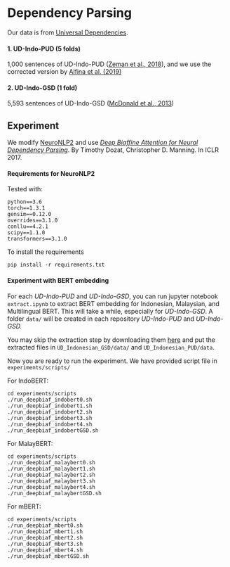 # Dependency Parsing

Our data is from [Universal Dependencies](https://universaldependencies.org/).
#### 1. UD-Indo-PUD (5 folds)
1,000 sentences of UD-Indo-PUD ([Zeman et al., 2018](https://www.aclweb.org/anthology/K17-3001/)), and we use the corrected version by  [Alfina et al. (2019)](https://github.com/ialfina/revised-id-pud)
#### 2. UD-Indo-GSD (1 fold)
5,593 sentences of UD-Indo-GSD ([McDonald et al., 2013](https://www.aclweb.org/anthology/P13-2017/))

## Experiment

We modify [NeuroNLP2](https://github.com/XuezheMax/NeuroNLP2) and use [_Deep Biaffine Attention for Neural Dependency Parsing_](https://arxiv.org/abs/1611.01734). By Timothy Dozat, Christopher D. Manning. In ICLR 2017.

#### Requirements for NeuroNLP2
Tested with:
```
python==3.6
torch==1.3.1
gensim==0.12.0
overrides==3.1.0
conllu==4.2.1
scipy==1.1.0
transformers==3.1.0
```

To install the requirements
```
pip install -r requirements.txt
```
#### Experiment with BERT embedding

For each *UD-Indo-PUD* and *UD-Indo-GSD*, you can run jupyter notebook `extract.ipynb` to extract BERT embedding for Indonesian, Malaysian, and Multilingual BERT.
This will take a while, especially for *UD-Indo-GSD*. A folder `data/` will be created in each repository *UD-Indo-PUD* and *UD-Indo-GSD.*

You may skip the extraction step by downloading them [here](https://drive.google.com/drive/folders/1dG2nxtvxRbzKLsFTSvwlxrZBvK71mtti?usp=sharing) and put the extracted files in `UD_Indonesian_GSD/data/` and `UD_Indonesian_PUD/data`.

Now you are ready to run the experiment. We have provided script file in `experiments/scripts/`

For IndoBERT:
```
cd experiments/scripts
./run_deepbiaf_indobert0.sh
./run_deepbiaf_indobert1.sh
./run_deepbiaf_indobert2.sh
./run_deepbiaf_indobert3.sh
./run_deepbiaf_indobert4.sh
./run_deepbiaf_indobertGSD.sh
```
For MalayBERT:
```
cd experiments/scripts
./run_deepbiaf_malaybert0.sh
./run_deepbiaf_malaybert1.sh
./run_deepbiaf_malaybert2.sh
./run_deepbiaf_malaybert3.sh
./run_deepbiaf_malaybert4.sh
./run_deepbiaf_malaybertGSD.sh
```
For mBERT:
```
cd experiments/scripts
./run_deepbiaf_mbert0.sh
./run_deepbiaf_mbert1.sh
./run_deepbiaf_mbert2.sh
./run_deepbiaf_mbert3.sh
./run_deepbiaf_mbert4.sh
./run_deepbiaf_mbertGSD.sh
```